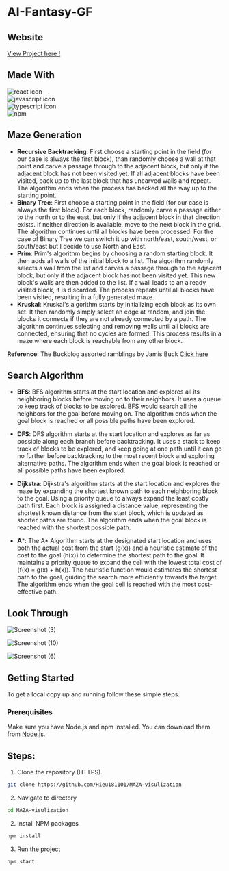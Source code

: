 # AI-Fantasy-GF


## Website
[View Project here !](https://maza-visulization.vercel.app/)

## Made With

<div>
  <img src="https://img.shields.io/badge/react-%2320232a.svg?style=for-the-badge&logo=react&logoColor=%2361DAFB" alt="react icon">
  </br>
  <img src="https://img.shields.io/badge/javascript-%23323330.svg?style=for-the-badge&logo=javascript&logoColor=%23F7DF1E" alt="javascript icon">
  <br>
  <img src="https://img.shields.io/badge/typescript-%23007ACC.svg?style=for-the-badge&logo=typescript&logoColor=white" alt="typescript icon">
  </br>
  <img src="https://img.shields.io/badge/npm-CB3837.svg?style=for-the-badge&logo=npm&logoColor=white" alt="npm">
</div>

## Maze Generation 

- **Recursive Backtracking**: First choose a starting point in the field (for our case is always the first block), than randomly choose a wall at that point and carve a passage through to the adjacent block, but only if the adjacent block has not been visited yet. If all adjacent blocks have been visited, back up to the last block that has uncarved walls and repeat. The algorithm ends when the process has backed all the way up to the starting point.
- **Binary Tree**: First choose a starting point in the field (for our case is always the first block). For each block, randomly carve a passage either to the north or to the east, but only if the adjacent block in that direction exists. If neither direction is available, move to the next block in the grid. The algorithm continues until all blocks have been processed. For the case of Binary Tree we can switch it up with north/east, south/west, or south/east but I decide to use North and East.
- **Prim**: Prim's algorithm begins by choosing a random starting block. It then adds all walls of the initial block to a list. The algorithm randomly selects a wall from the list and carves a passage through to the adjacent block, but only if the adjacent block has not been visited yet. This new block's walls are then added to the list. If a wall leads to an already visited block, it is discarded. The process repeats until all blocks have been visited, resulting in a fully generated maze.
- **Kruskal**: Kruskal's algorithm starts by initializing each block as its own set. It then randomly simply select an edge at random, and join the blocks it connects if they are not already connected by a path. The algorithm continues selecting and removing walls until all blocks are connected, ensuring that no cycles are formed. This process results in a maze where each block is reachable from any other block.

**Reference**: The Buckblog assorted ramblings by Jamis Buck [Click here](https://weblog.jamisbuck.org/2010/12/27/maze-generation-recursive-backtracking)

## Search Algorithm 

- **BFS**: BFS algorithm starts at the start location and explores all its neighboring blocks before moving on to their neighbors. It uses a queue to keep track of blocks to be explored. BFS would search all the neighbors for the goal before moving on. The algorithm ends when the goal block is reached or all possible paths have been explored.

- **DFS**: DFS algorithm starts at the start location and explores as far as possible along each branch before backtracking. It uses a stack to keep track of blocks to be explored, and keep going at one path until it can go no further before backtracking to the most recent block and exploring alternative paths. The algorithm ends when the goal block is reached or all possible paths have been explored.

- **Dijkstra**: Dijkstra's algorithm starts at the start location and explores the maze by expanding the shortest known path to each neighboring block to the goal. Using a priority queue to always expand the least costly path first. Each block is assigned a distance value, representing the shortest known distance from the start block, which is updated as shorter paths are found. The algorithm ends when the goal block is reached with the shortest possible path.

- **A***: The A* Algorithm starts at the designated start location and uses both the actual cost from the start (g(x)) and a heuristic estimate of the cost to the goal (h(x)) to determine the shortest path to the goal. It maintains a priority queue to expand the cell with the lowest total cost of (f(x) = g(x) + h(x)). The heuristic function would estimates the shortest path to the goal, guiding the search more efficiently towards the target. The algorithm ends when the goal cell is reached with the most cost-effective path. 

## Look Through
![Screenshot (3)](https://github.com/Hieu181101/MAZA-visulization/assets/135567323/bcac7ded-c160-42b3-bc8e-e3994f4de9d5)

![Screenshot (10)](https://github.com/Hieu181101/MAZA-visulization/assets/135567323/af1d346e-8d36-42ba-9e7f-d909bb1bc936)

![Screenshot (6)](https://github.com/Hieu181101/MAZA-visulization/assets/135567323/1c7e18b0-43a4-43f0-b3fb-2a0ce732a1aa)
## Getting Started 
To get a local copy up and running follow these simple steps.
### Prerequisites

Make sure you have Node.js and npm installed. You can download them from [Node.js](https://nodejs.org/).

## Steps: 

1. Clone the repository (HTTPS).
  ```sh
  git clone https://github.com/Hieu181101/MAZA-visulization
  ```
2. Navigate to directory
  ```sh
  cd MAZA-visulization
  ```
2. Install NPM packages
  ```sh
  npm install
  ```
3. Run the project
  ```sh
  npm start
  ```



